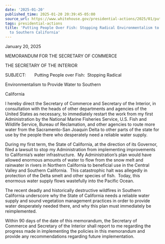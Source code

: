 ```yaml
---
date: '2025-01-20'
published_time: 2025-01-20 20:39:45-05:00
source_url: https://www.whitehouse.gov/presidential-actions/2025/01/putting-people-over-fish-stopping-radical-environmentalism-to-provide-water-to-southern-california/
tags: presidential-actions
title: 'Putting People Over Fish: Stopping Radical Environmentalism to Provide Water
  to Southern California'
---
```

 
January 20, 2025

MEMORANDUM FOR THE SECRETARY OF COMMERCE

THE SECRETARY OF THE INTERIOR 

SUBJECT:       Putting People over Fish:  Stopping Radical

Environmentalism to Provide Water to Southern

California

I hereby direct the Secretary of Commerce and Secretary of the Interior,
in consultation with the heads of other departments and agencies of the
United States as necessary, to immediately restart the work from my
first Administration by the National Marine Fisheries Service, U.S. Fish
and Wildlife Service, Bureau of Reclamation, and other agencies to route
more water from the Sacramento-San Joaquin Delta to other parts of the
state for use by the people there who desperately need a reliable water
supply. 

During my first term, the State of California, at the direction of its
Governor, filed a lawsuit to stop my Administration from implementing
improvements to California’s water infrastructure.  My Administration’s
plan would have allowed enormous amounts of water to flow from the snow
melt and rainwater in rivers in Northern California to beneficial use in
the Central Valley and Southern California.  This catastrophic halt was
allegedly in protection of the Delta smelt and other species of fish. 
Today, this enormous water supply flows wastefully into the Pacific
Ocean. 

The recent deadly and historically destructive wildfires in Southern
California underscore why the State of California needs a reliable water
supply and sound vegetation management practices in order to provide
water desperately needed there, and why this plan must immediately be
reimplemented.

Within 90 days of the date of this memorandum, the Secretary of Commerce
and Secretary of the Interior shall report to me regarding the progress
made in implementing the policies in this memorandum and provide any
recommendations regarding future implementation.
